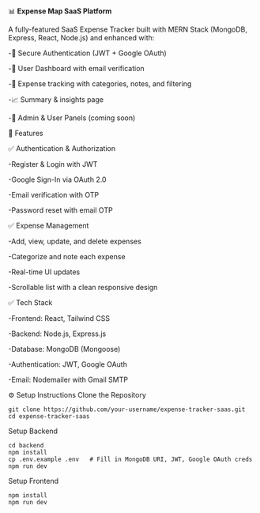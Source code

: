 📊 **Expense Map SaaS Platform**

A fully-featured SaaS Expense Tracker built with MERN Stack (MongoDB, Express, React, Node.js) and enhanced with:

-🔐 Secure Authentication (JWT + Google OAuth)

-👤 User Dashboard with email verification

-🧾 Expense tracking with categories, notes, and filtering

-📈 Summary & insights page 

-💼 Admin & User Panels (coming soon)


🚀 Features


✅ Authentication & Authorization

-Register & Login with JWT

-Google Sign-In via OAuth 2.0

-Email verification with OTP

-Password reset with email OTP


✅ Expense Management

-Add, view, update, and delete expenses

-Categorize and note each expense

-Real-time UI updates

-Scrollable list with a clean responsive design


✅ Tech Stack

-Frontend: React, Tailwind CSS

-Backend: Node.js, Express.js

-Database: MongoDB (Mongoose)

-Authentication: JWT, Google OAuth

-Email: Nodemailer with Gmail SMTP

⚙️ Setup Instructions
Clone the Repository
```
git clone https://github.com/your-username/expense-tracker-saas.git
cd expense-tracker-saas
```

Setup Backend
```
cd backend
npm install
cp .env.example .env   # Fill in MongoDB URI, JWT, Google OAuth creds
npm run dev
```

Setup Frontend
```
npm install
npm run dev
```

